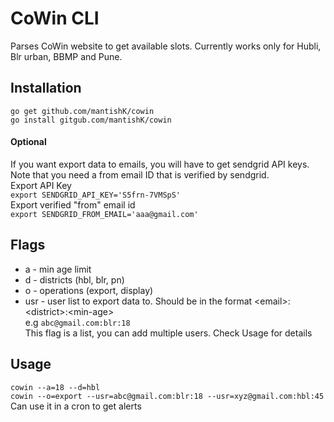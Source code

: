 # CoWin CLI

Parses CoWin website to get available slots. Currently works only for Hubli, Blr urban, BBMP and Pune.

## Installation
`go get github.com/mantishK/cowin`    
`go install gitgub.com/mantishK/cowin`    

#### Optional
If you want export data to emails, you will have to get sendgrid API keys. Note that you need a from email ID that is verified by sendgrid.    
Export API Key    
`export SENDGRID_API_KEY='S5frn-7VMSpS'`    
Export verified "from" email id     
`export SENDGRID_FROM_EMAIL='aaa@gmail.com'`    

## Flags
- a - min age limit    
- d - districts (hbl, blr, pn)    
- o - operations (export, display)    
- usr - user list to export data to. Should be in the format \<email\>:\<district\>:\<min-age\>    
e.g `abc@gmail.com:blr:18`     
This flag is a list, you can add multiple users. Check Usage for details    

## Usage
`cowin --a=18 --d=hbl`    
`cowin --o=export --usr=abc@gmail.com:blr:18 --usr=xyz@gmail.com:hbl:45`    
Can use it in a cron to get alerts
